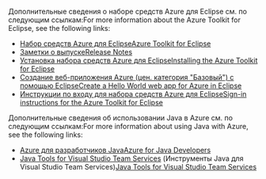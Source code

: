 <span data-ttu-id="b3c33-101">Дополнительные сведения о наборе средств Azure для Eclipse см. по следующим ссылкам:</span><span class="sxs-lookup"><span data-stu-id="b3c33-101">For more information about the Azure Toolkit for Eclipse, see the following links:</span></span> 

* [<span data-ttu-id="b3c33-102">Набор средств Azure для Eclipse</span><span class="sxs-lookup"><span data-stu-id="b3c33-102">Azure Toolkit for Eclipse</span></span>](../eclipse/azure-toolkit-for-eclipse.md) 
* [<span data-ttu-id="b3c33-103">Заметки о выпуске</span><span class="sxs-lookup"><span data-stu-id="b3c33-103">Release Notes</span></span>](https://github.com/Microsoft/azure-tools-for-java/releases) 
* [<span data-ttu-id="b3c33-104">Установка набора средств Azure для Eclipse</span><span class="sxs-lookup"><span data-stu-id="b3c33-104">Installing the Azure Toolkit for Eclipse</span></span>](../eclipse/azure-toolkit-for-eclipse-installation.md) 
* [<span data-ttu-id="b3c33-105">Создание веб-приложения Azure (цен. категория "Базовый") с помощью Eclipse</span><span class="sxs-lookup"><span data-stu-id="b3c33-105">Create a Hello World web app for Azure in Eclipse</span></span>](../eclipse/azure-toolkit-for-eclipse-create-hello-world-web-app.md) 
* [<span data-ttu-id="b3c33-106">Инструкции по входу для набора средств Azure для Eclipse</span><span class="sxs-lookup"><span data-stu-id="b3c33-106">Sign-in instructions for the Azure Toolkit for Eclipse</span></span>](../eclipse/azure-toolkit-for-eclipse-sign-in-instructions.md) 

<span data-ttu-id="b3c33-107">Дополнительные сведения об использовании Java в Azure см. по следующим ссылкам:</span><span class="sxs-lookup"><span data-stu-id="b3c33-107">For more information about using Java with Azure, see the following links:</span></span> 

* [<span data-ttu-id="b3c33-108">Azure для разработчиков Java</span><span class="sxs-lookup"><span data-stu-id="b3c33-108">Azure for Java Developers</span></span>](https://docs.microsoft.com/java/azure/) 
* <span data-ttu-id="b3c33-109">[Java Tools for Visual Studio Team Services](https://java.visualstudio.com/) (Инструменты Java для Visual Studio Team Services)</span><span class="sxs-lookup"><span data-stu-id="b3c33-109">[Java Tools for Visual Studio Team Services](https://java.visualstudio.com/)</span></span> 
<!-- TODO: Add URLs for Java in VSCode here --> 
